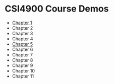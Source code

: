 # CSI4900 Course Demos

- [Chapter 1](ch1.md)
- Chapter 2
- Chapter 3
- Chapter 4
- [Chapter 5](Chap5/hat.html)
- Chapter 6
- Chapter 7
- Chapter 8
- Chapter 9
- Chapter 10
- Chapter 11
